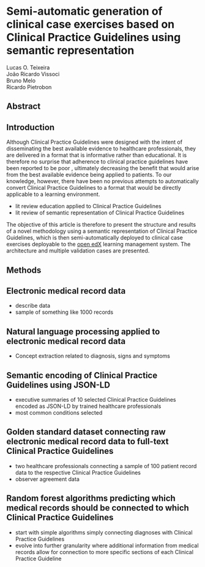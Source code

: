 # Semi-automatic generation of clinical case exercises based on Clinical Practice Guidelines using semantic representation

Lucas O. Teixeira  
João Ricardo Vissoci  
Bruno Melo  
Ricardo Pietrobon

## Abstract


## Introduction

Although Clinical Practice Guidelines were designed with the intent of disseminating the best available evidence to healthcare professionals, they are delivered in a format that is informative rather than educational. It is therefore no surprise that adherence to clinical practice guidelines have been reported to be poor <!-- ref -->, ultimately decreasing the benefit that would arise from the best available evidence being applied to patients. To our knowledge, however, there have been no previous attempts to automatically convert Clinical Practice Guidelines to a format that would be directly applicable to a learning environment.

* lit review education applied to Clinical Practice Guidelines
* lit review of semantic representation of Clinical Practice Guidelines

The objective of this article is therefore to present the structure and results of a novel methodology using a semantic representation of Clinical Practice Guidelines, which is then semi-automatically deployed to clinical case exercises deployable to the [open edX]() learning management system. The architecture and multiple validation cases are presented.




## Methods

## Electronic medical record data

* describe data
* sample of something like 1000 records

## Natural language processing applied to electronic medical record data

* Concept extraction related to diagnosis, signs and symptoms 

## Semantic encoding of Clinical Practice Guidelines using JSON-LD
* executive summaries of 10 selected Clinical Practice Guidelines encoded as JSON-LD by trained healthcare professionals
* most common conditions selected

## Golden standard dataset connecting raw electronic medical record data to full-text Clinical Practice Guidelines

* two healthcare professionals connecting a sample of 100 patient record data to the respective Clinical Practice Guidelines
* observer agreement data

## Random forest algorithms predicting which medical records should be connected to which Clinical Practice Guidelines

* start with simple algorithms simply connecting diagnoses with Clinical Practice Guidelines
* evolve into further granularity where additional information from medical records allow for connection to more specific sections of each Clinical Practice Guideline
